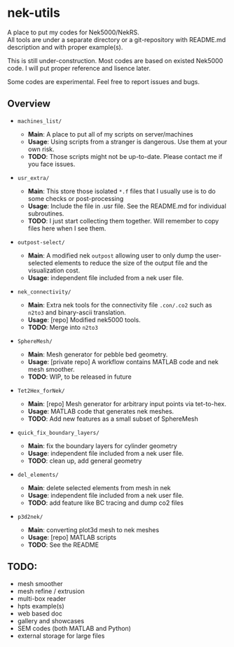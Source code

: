 # nek-utils   
A place to put my codes for Nek5000/NekRS.   
All tools are under a separate directory or a git-repository with README.md description and with proper example(s).   

This is still under-construction. 
Most codes are based on existed Nek5000 code. 
I will put proper reference and lisence later.

Some codes are experimental. Feel free to report issues and bugs.   

## Overview

- `machines_list/`
   - __Main__: A place to put all of my scripts on server/machines
   - __Usage__: Using scripts from a stranger is dangerous. Use them at your own risk.   
   - __TODO__: Those scripts might not be up-to-date. Please contact me if you face issues.

- `usr_extra/`
   - __Main__: This store those isolated `*.f` files that I usually use is to do some checks or post-processing
   - __Usage__: Include the file in .usr file. See the README.md for individual subroutines.
   - __TODO__: I just start collecting them together. Will remember to copy files here when I see them.

- `outpost-select/`
   - __Main__: A modified nek `outpost` allowing user to only dump the user-selected elements to reduce the size of the output file and the visualization cost.   
   - __Usage__: independent file included from a nek user file.   


- `nek_connectivity/`
   - __Main__: Extra nek tools for the connectivity file `.con/.co2` such as `n2to3` and binary-ascii translation.   
   - __Usage__: [repo] Modified nek5000 tools.   
   - __TODO__: Merge into `n2to3`   


- `SphereMesh/`
   - __Main__: Mesh generator for pebble bed geometry.   
   - __Usage__: [private repo] A workflow contains MATLAB code and nek mesh smoother.   
   - __TODO__: WIP, to be released in future  


- `Tet2Hex_forNek/`
   - __Main__: [repo] Mesh generator for arbitrary input points via tet-to-hex. 
   - __Usage__: MATLAB code that generates nek meshes.
   - __TODO__: Add new features as a small subset of SphereMesh      

- `quick_fix_boundary_layers/`
  - __Main__:  fix the boundary layers for cylinder geometry   
  - __Usage__: independent file included from a nek user file. 
  - __TODO__: clean up, add general geometry
 

- `del_elements/`
  - __Main__: delete selected elements from mesh in nek
  - __Usage__: independent file included from a nek user file. 
  - __TODO__: add feature like BC tracing and dump co2 files

- `p3d2nek/`
  - __Main__: converting plot3d mesh to nek meshes
  - __Usage__: [repo] MATLAB scripts
  - __TODO__: See the README
  

## TODO:
- mesh smoother   
- mesh refine / extrusion
- multi-box reader
- hpts example(s)
- web based doc
- gallery and showcases
- SEM codes (both MATLAB and Python)
- external storage for large files

